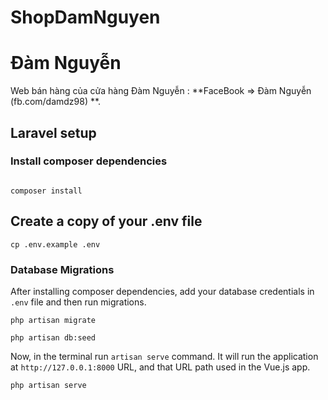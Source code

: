 # ShopDamNguyen
# Đàm Nguyễn

Web bán hàng của cửa hàng Đàm Nguyễn : **FaceBook => Đàm Nguyễn (fb.com/damdz98) **.

## Laravel setup

### Install composer dependencies

```

composer install
```


## Create a copy of your .env file
```
cp .env.example .env
```
### Database Migrations

After installing composer dependencies, add your database credentials in `.env` file and then run migrations.
```
php artisan migrate
```
```
php artisan db:seed
```

Now, in the terminal run `artisan serve` command. It will run the application at `http://127.0.0.1:8000` URL, and that URL path used in the Vue.js app.

```
php artisan serve
```



